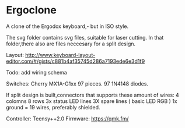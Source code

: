 # Ergoclone
A clone of the Ergodox keyboard,- but in ISO style.

The svg folder contains svg files, suitable for laser cutting. In that folder,there also are files neccesary for a split design.

Layout:
http://www.keyboard-layout-editor.com/#/gists/c881b4af35745d286a7193ede6e3d1f9

Todo:
add wiring schema

Switches: Cherry MX1A-G1xx 97 pieces.
97 1N4148 diodes.

If split design is built,connectors that supports these amount of wires:
4 colomns 8 rows
3x status LED lines
3X spare lines ( basic LED RGB )
1x ground
= 19 wires, preferably shielded.

Controller:
Teensy++2.0
Firmware:
https://qmk.fm/
